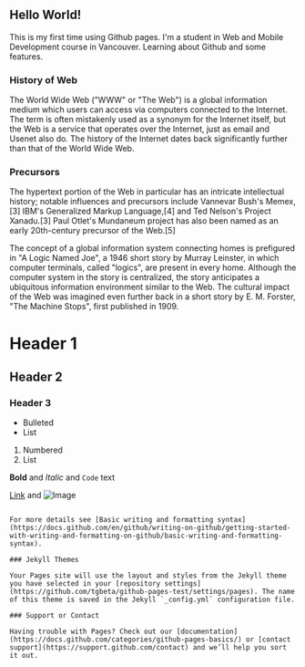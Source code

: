 ## Hello World!

This is my first time using Github pages. I'm a student in Web and Mobile Development course in Vancouver. 
Learning about Github and some features.

### History of Web

The World Wide Web ("WWW" or "The Web") is a global information medium which users can access via computers connected to the Internet. The term is often mistakenly used as a synonym for the Internet itself, but the Web is a service that operates over the Internet, just as email and Usenet also do. The history of the Internet dates back significantly further than that of the World Wide Web. 

### Precursors
The hypertext portion of the Web in particular has an intricate intellectual history; notable influences and precursors include Vannevar Bush's Memex,[3] IBM's Generalized Markup Language,[4] and Ted Nelson's Project Xanadu.[3] Paul Otlet's Mundaneum project has also been named as an early 20th-century precursor of the Web.[5]

The concept of a global information system connecting homes is prefigured in "A Logic Named Joe", a 1946 short story by Murray Leinster, in which computer terminals, called "logics", are present in every home. Although the computer system in the story is centralized, the story anticipates a ubiquitous information environment similar to the Web. The cultural impact of the Web was imagined even further back in a short story by E. M. Forster, "The Machine Stops", first published in 1909. 

# Header 1
## Header 2
### Header 3

- Bulleted
- List

1. Numbered
2. List

**Bold** and _Italic_ and `Code` text

[Link](url) and ![Image](src)
```

For more details see [Basic writing and formatting syntax](https://docs.github.com/en/github/writing-on-github/getting-started-with-writing-and-formatting-on-github/basic-writing-and-formatting-syntax).

### Jekyll Themes

Your Pages site will use the layout and styles from the Jekyll theme you have selected in your [repository settings](https://github.com/tgbeta/github-pages-test/settings/pages). The name of this theme is saved in the Jekyll `_config.yml` configuration file.

### Support or Contact

Having trouble with Pages? Check out our [documentation](https://docs.github.com/categories/github-pages-basics/) or [contact support](https://support.github.com/contact) and we’ll help you sort it out.
